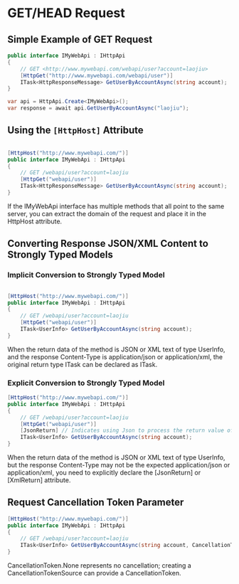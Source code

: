 ﻿# GET/HEAD Request

## Simple Example of GET Request

```csharp
public interface IMyWebApi : IHttpApi
{
    // GET <http://www.mywebapi.com/webapi/user?account=laojiu>
    [HttpGet("http://www.mywebapi.com/webapi/user")]
    ITask<HttpResponseMessage> GetUserByAccountAsync(string account);
}

var api = HttpApi.Create<IMyWebApi>();
var response = await api.GetUserByAccountAsync("laojiu");
```

## Using the `[HttpHost]` Attribute

```csharp

[HttpHost("http://www.mywebapi.com/")]
public interface IMyWebApi : IHttpApi
{
    // GET /webapi/user?account=laojiu
    [HttpGet("webapi/user")]
    ITask<HttpResponseMessage> GetUserByAccountAsync(string account);
}
```

If the IMyWebApi interface has multiple methods that all point to the same server, you can extract the domain of the request and place it in the HttpHost attribute.

## Converting Response JSON/XML Content to Strongly Typed Models

### Implicit Conversion to Strongly Typed Model

```csharp

[HttpHost("http://www.mywebapi.com/")]
public interface IMyWebApi : IHttpApi
{
    // GET /webapi/user?account=laojiu
    [HttpGet("webapi/user")]
    ITask<UserInfo> GetUserByAccountAsync(string account);
}
```

When the return data of the method is JSON or XML text of type UserInfo, and the response Content-Type is application/json or application/xml, the original return type ITask<HttpResponseMessage> can be declared as ITask<UserInfo>.

### Explicit Conversion to Strongly Typed Model

```csharp
[HttpHost("http://www.mywebapi.com/")]
public interface IMyWebApi : IHttpApi
{
    // GET /webapi/user?account=laojiu
    [HttpGet("webapi/user")]  
    [JsonReturn] // Indicates using Json to process the return value of type UserInfo
    ITask<UserInfo> GetUserByAccountAsync(string account);
}
```

When the return data of the method is JSON or XML text of type UserInfo, but the response Content-Type may not be the expected application/json or application/xml, you need to explicitly declare the [JsonReturn] or [XmlReturn] attribute.

## Request Cancellation Token Parameter

```csharp
[HttpHost("http://www.mywebapi.com/")]
public interface IMyWebApi : IHttpApi
{
    // GET /webapi/user?account=laojiu
    ITask<UserInfo> GetUserByAccountAsync(string account, CancellationToken token);
}
```

CancellationToken.None represents no cancellation; creating a CancellationTokenSource can provide a CancellationToken.
